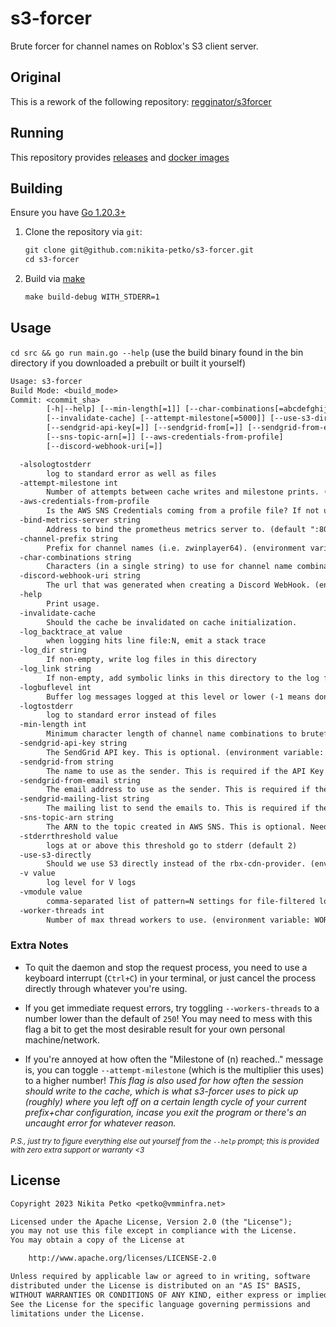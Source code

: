 # s3-forcer

Brute forcer for channel names on Roblox's S3 client server.

## Original

This is a rework of the following repository: [regginator/s3forcer](https://github.com/regginator/s3forcer)

## Running

This repository provides [releases](https://github.com/nikita-petko/s3-forcer/releases) and [docker images](https://hub.docker.com/repository/docker/mfdlabs/s3-forcer)

## Building

Ensure you have [Go 1.20.3+](https://go.dev/dl/)

1. Clone the repository via `git`:

    ```txt
    git clone git@github.com:nikita-petko/s3-forcer.git
    cd s3-forcer
    ```

2. Build via [make](https://www.gnu.org/software/make/)

    ```txt
    make build-debug WITH_STDERR=1
    ```

## Usage

`cd src && go run main.go --help` (use the build binary found in the bin directory if you downloaded a prebuilt or built it yourself)

```txt
Usage: s3-forcer
Build Mode: <build_mode>
Commit: <commit_sha> 
        [-h|--help] [--min-length[=1]] [--char-combinations[=abcdefghijklmnopqrstuvwxyz1]] [--channel-prefix[=z]]
        [--invalidate-cache] [--attempt-milestone[=5000]] [--use-s3-directly] [--workers-threads[=250]]
        [--sendgrid-api-key[=]] [--sendgrid-from[=]] [--sendgrid-from-email[=]] [--sendgrid-mailing-list[=]]
        [--sns-topic-arn[=]] [--aws-credentials-from-profile]
        [--discord-webhook-uri[=]]

  -alsologtostderr
        log to standard error as well as files
  -attempt-milestone int
        Number of attempts between cache writes and milestone prints. (enviornment variable: ATTEMPT_MILESTONE) (default 5000)
  -aws-credentials-from-profile
        Is the AWS SNS Credentials coming from a profile file? If not use enviornment variables. (environment variable: AWS_CREDENTIALS_FROM_PROFILE)
  -bind-metrics-server string
        Address to bind the prometheus metrics server to. (default ":8080")
  -channel-prefix string
        Prefix for channel names (i.e. zwinplayer64). (environment variable: CHANNEL_PREFIX) (default "z")
  -char-combinations string
        Characters (in a single string) to use for channel name combinations. (environment variable: CHANNEL_CHAR_COMBINATIONS) (default "abcdefghijklmnopqrstuvwxyz1")
  -discord-webhook-uri string
        The url that was generated when creating a Discord WebHook. (environment variable: DISCORD_WEBHOOK_URI)
  -help
        Print usage.
  -invalidate-cache
        Should the cache be invalidated on cache initialization.
  -log_backtrace_at value
        when logging hits line file:N, emit a stack trace
  -log_dir string
        If non-empty, write log files in this directory
  -log_link string
        If non-empty, add symbolic links in this directory to the log files
  -logbuflevel int
        Buffer log messages logged at this level or lower (-1 means don't buffer; 0 means buffer INFO only; ...). Has limited applicability on non-prod platforms.
  -logtostderr
        log to standard error instead of files
  -min-length int
        Minimum character length of channel name combinations to bruteforce. (enviornment variable: MIN_CHANNEL_LENGTH) (default 1)
  -sendgrid-api-key string
        The SendGrid API key. This is optional. (environment variable: SENDGRID_API_KEY)
  -sendgrid-from string
        The name to use as the sender. This is required if the API Key is specified. (environment variable: SENDGRID_FROM)
  -sendgrid-from-email string
        The email address to use as the sender. This is required if the API Key is specified. (environment variable: SENDGRID_FROM_EMAIL)
  -sendgrid-mailing-list string
        The mailing list to send the emails to. This is required if the API Key is specified. (environment variable: SENDGRID_MAILING_LIST)
  -sns-topic-arn string
        The ARN to the topic created in AWS SNS. This is optional. Needs AWS_ACCESS_KEY and AWS_SECRET_ACCESS_KEY. (environment variable: SNS_TOPIC_ARN)
  -stderrthreshold value
        logs at or above this threshold go to stderr (default 2)
  -use-s3-directly
        Should we use S3 directly instead of the rbx-cdn-provider. (environment variable: USE_S3_DIRECTLY)
  -v value
        log level for V logs
  -vmodule value
        comma-separated list of pattern=N settings for file-filtered logging
  -worker-threads int
        Number of max thread workers to use. (environment variable: WORKER_THREADS) (default 250)
```

### Extra Notes

* To quit the daemon and stop the request process, you need to use a keyboard interrupt (`Ctrl+C`) in your terminal, or just cancel the process directly through whatever you're using.

* If you get immediate request errors, try toggling `--workers-threads` to a number lower than the default of `250`! You may need to mess with this flag a bit to get the most desirable result for your own personal machine/network.

* If you're annoyed at how often the "Milestone of (n) reached.." message is, you can toggle `--attempt-milestone` (which is the multiplier this uses) to a higher number! *This flag is also used for how often the session should write to the cache, which is what s3-forcer uses to pick up (roughly) where you left off on a certain length cycle of your current prefix+char configuration, incase you exit the program or there's an uncaught error for whatever reason.*

<sub>

*P.S., just try to figure everything else out yourself from the `--help` prompt; this is provided with zero extra support or warranty <3*

</sub>

## License

```txt
Copyright 2023 Nikita Petko <petko@vmminfra.net>

Licensed under the Apache License, Version 2.0 (the "License");
you may not use this file except in compliance with the License.
You may obtain a copy of the License at

    http://www.apache.org/licenses/LICENSE-2.0

Unless required by applicable law or agreed to in writing, software
distributed under the License is distributed on an "AS IS" BASIS,
WITHOUT WARRANTIES OR CONDITIONS OF ANY KIND, either express or implied.
See the License for the specific language governing permissions and
limitations under the License.
```
